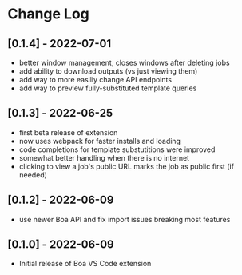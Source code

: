 # Change Log

## [0.1.4] - 2022-07-01
 - better window management, closes windows after deleting jobs
 - add ability to download outputs (vs just viewing them)
 - add way to more easiliy change API endpoints
 - add way to preview fully-substituted template queries

## [0.1.3] - 2022-06-25
 - first beta release of extension
 - now uses webpack for faster installs and loading
 - code completions for template substutitions were improved
 - somewhat better handling when there is no internet
 - clicking to view a job's public URL marks the job as public first (if needed)

## [0.1.2] - 2022-06-09
 - use newer Boa API and fix import issues breaking most features

## [0.1.0] - 2022-06-09
 - Initial release of Boa VS Code extension
